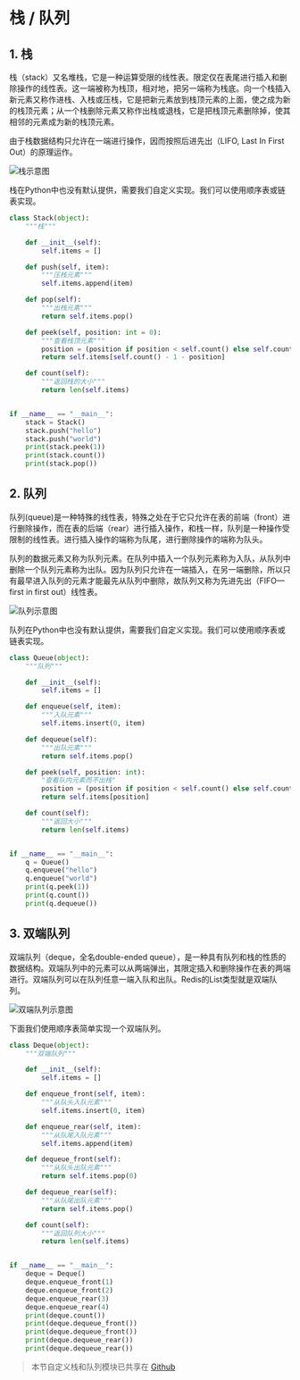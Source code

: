 # 栈 / 队列

## 1. 栈
栈（stack）又名堆栈，它是一种运算受限的线性表。限定仅在表尾进行插入和删除操作的线性表。这一端被称为栈顶，相对地，把另一端称为栈底。向一个栈插入新元素又称作进栈、入栈或压栈，它是把新元素放到栈顶元素的上面，使之成为新的栈顶元素；从一个栈删除元素又称作出栈或退栈，它是把栈顶元素删除掉，使其相邻的元素成为新的栈顶元素。

由于栈数据结构只允许在一端进行操作，因而按照后进先出（LIFO, Last In First Out）的原理运作。

![栈示意图](https://i.loli.net/2020/02/25/1ksM8DFqozr7V9W.png)

栈在Python中也没有默认提供，需要我们自定义实现。我们可以使用顺序表或链表实现。

```py
class Stack(object):
    """栈"""

    def __init__(self):
        self.items = []

    def push(self, item):
        """压栈元素"""
        self.items.append(item)

    def pop(self):
        """出栈元素"""
        return self.items.pop()

    def peek(self, position: int = 0):
        """查看栈顶元素"""
        position = (position if position < self.count() else self.count() - 1) if position >= 0 else 0
        return self.items[self.count() - 1 - position]

    def count(self):
        """返回栈的大小"""
        return len(self.items)


if __name__ == "__main__":
    stack = Stack()
    stack.push("hello")
    stack.push("world")
    print(stack.peek(1))
    print(stack.count())
    print(stack.pop())
```

## 2. 队列
队列(queue)是一种特殊的线性表，特殊之处在于它只允许在表的前端（front）进行删除操作，而在表的后端（rear）进行插入操作，和栈一样，队列是一种操作受限制的线性表。进行插入操作的端称为队尾，进行删除操作的端称为队头。

队列的数据元素又称为队列元素。在队列中插入一个队列元素称为入队，从队列中删除一个队列元素称为出队。因为队列只允许在一端插入，在另一端删除，所以只有最早进入队列的元素才能最先从队列中删除，故队列又称为先进先出（FIFO—first in first out）线性表。

![队列示意图](https://i.loli.net/2020/02/25/95JHKTOejUXPpr1.jpg)

队列在Python中也没有默认提供，需要我们自定义实现。我们可以使用顺序表或链表实现。

```py
class Queue(object):
    """队列"""

    def __init__(self):
        self.items = []

    def enqueue(self, item):
        """入队元素"""
        self.items.insert(0, item)

    def dequeue(self):
        """出队元素"""
        return self.items.pop()

    def peek(self, position: int):
        "查看队内元素而不出栈"
        position = (position if position < self.count() else self.count() - 1) if position >= 0 else 0
        return self.items[position]

    def count(self):
        """返回大小"""
        return len(self.items)


if __name__ == "__main__":
    q = Queue()
    q.enqueue("hello")
    q.enqueue("world")
    print(q.peek(1))
    print(q.count())
    print(q.dequeue())
```

## 3. 双端队列

双端队列（deque，全名double-ended queue），是一种具有队列和栈的性质的数据结构。双端队列中的元素可以从两端弹出，其限定插入和删除操作在表的两端进行。双端队列可以在队列任意一端入队和出队。Redis的List类型就是双端队列。

![双端队列示意图](https://i.loli.net/2020/02/25/84JCe2cyqTsjLwY.jpg)

下面我们使用顺序表简单实现一个双端队列。

```py
class Deque(object):
    """双端队列"""

    def __init__(self):
        self.items = []

    def enqueue_front(self, item):
        """从队头入队元素"""
        self.items.insert(0, item)

    def enqueue_rear(self, item):
        """从队尾入队元素"""
        self.items.append(item)

    def dequeue_front(self):
        """从队头出队元素"""
        return self.items.pop(0)

    def dequeue_rear(self):
        """从队尾出队元素"""
        return self.items.pop()

    def count(self):
        """返回队列大小"""
        return len(self.items)


if __name__ == "__main__":
    deque = Deque()
    deque.enqueue_front(1)
    deque.enqueue_front(2)
    deque.enqueue_rear(3)
    deque.enqueue_rear(4)
    print(deque.count())
    print(deque.dequeue_front())
    print(deque.dequeue_front())
    print(deque.dequeue_rear())
    print(deque.dequeue_rear())

```

> 本节自定义栈和队列模块已共享在 [Github](https://github.com/colin-chang/pythonstructure)